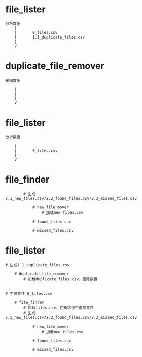 










                    
# file_lister 
    分析数据                            
        |
        |       0_files.csv
        |       1.1_duplicate_files.csv 
        |
        V

#  duplicate_file_remover
    删除数据

        |
        |       
        |
        V

# file_lister   
    分析数据                            

        |
        |       0_files.csv        
        |
        V
        
# file_finder
            # 生成2.1_new_files.csv/2.2_found_files.csv/2.3_missed_files.csv

                # new_file_mover
                    # 加载new_files.csv
                    
                # found_files.csv

                # missed_files.csv







# file_lister

    # 生成1.1_duplicate_files.csv 

        # duplicate_file_remover
            # 加载duplicate_files.csv，删除数据


    # 生成文件 0_files.csv 

        # file_finder
            # 加载files.csv，在新路径中查找文件
            # 生成2.1_new_files.csv/2.2_found_files.csv/2.3_missed_files.csv

                # new_file_mover
                    # 加载new_files.csv
                    
                # found_files.csv

                # missed_files.csv











